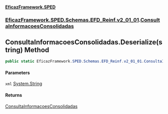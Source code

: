 #### [EficazFramework.SPED](EficazFrameworkSPED.md 'EficazFramework SPED')
### [EficazFramework.SPED.Schemas.EFD_Reinf.v2_01_01](EficazFramework.SPED.Schemas.EFD_Reinf.v2_01_01.md 'EficazFramework.SPED.Schemas.EFD_Reinf.v2_01_01').[ConsultaInformacoesConsolidadas](EficazFramework.SPED.Schemas.EFD_Reinf.v2_01_01/ConsultaInformacoesConsolidadas.md 'EficazFramework.SPED.Schemas.EFD_Reinf.v2_01_01.ConsultaInformacoesConsolidadas')

## ConsultaInformacoesConsolidadas.Deserialize(string) Method

```csharp
public static EficazFramework.SPED.Schemas.EFD_Reinf.v2_01_01.ConsultaInformacoesConsolidadas Deserialize(string xml);
```
#### Parameters

<a name='EficazFramework.SPED.Schemas.EFD_Reinf.v2_01_01.ConsultaInformacoesConsolidadas.Deserialize(string).xml'></a>

`xml` [System.String](https://docs.microsoft.com/en-us/dotnet/api/System.String 'System.String')

#### Returns
[ConsultaInformacoesConsolidadas](EficazFramework.SPED.Schemas.EFD_Reinf.v2_01_01/ConsultaInformacoesConsolidadas.md 'EficazFramework.SPED.Schemas.EFD_Reinf.v2_01_01.ConsultaInformacoesConsolidadas')